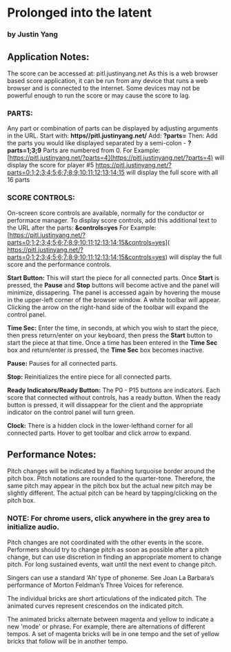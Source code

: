 # Prolonged into the latent
### by Justin Yang

## **Application Notes:**
The score can be accessed at: pitl.justinyang.net
As this is a web browser based score application, it can be run from any device that runs a web browser and is connected to the internet. Some devices may not be powerful enough to run the score or may cause the score to lag.

### **PARTS:**
Any part or combination of parts can be displayed by adjusting arguments in the URL.
Start with: **https//pitl.justinyang.net/**
Add: **?parts=**
Then: Add the parts you would like displayed separated by a semi-colon - **?parts=1;3;9**
Parts are numbered from 0.
For Example: [https://pitl.justinyang.net/?parts=4](https://pitl.justinyang.net/?parts=4) will display the score for player #5
https://pitl.justinyang.net/?parts=0;1;2;3;4;5;6;7;8;9;10;11;12;13;14;15 will display the full score with all 16 parts

### **SCORE CONTROLS:**
On-screen score controls are available, normally for the conductor or performace manager.
To display score controls, add this additional text to the URL after the parts: **&controls=yes**
For Example: [https://pitl.justinyang.net/?parts=0;1;2;3;4;5;6;7;8;9;10;11;12;13;14;15&controls=yes]( https://pitl.justinyang.net/?parts=0;1;2;3;4;5;6;7;8;9;10;11;12;13;14;15&controls=yes) will display the full score and the performance controls.

**Start Button:** This will start the piece for all connected parts. Once **Start** is pressed, the **Pause** and **Stop** buttons will become active and the panel will minimize, dissapering. The panel is accessed again by hovering the mouse in the upper-left corner of the browser window. A white toolbar will appear. Clicking the arrow on the right-hand side of the toolbar will expand the control panel.

**Time Sec:** Enter the time, in seconds, at which you wish to start the piece, then press return/enter on your keyboard, then press the **Start** button to start the piece at that time. Once a time has been entered in the **Time Sec** box and return/enter is pressed, the **Time Sec** box becomes inactive.

**Pause:** Pauses for all connected parts.

**Stop:** Reinitializes the entire piece for all connected parts.

**Ready Indicators/Ready Button:** The P0 - P15 buttons are indicators. Each score that connected without controls, has a ready button. When the ready button is pressed, it will dissappear for the client and the appropriate indicator on the control panel will turn green.

**Clock:** There is a hidden clock in the lower-lefthand corner for all connected parts. Hover to get toolbar and click arrow to expand.

## **Performance Notes:**
Pitch changes will be indicated by a flashing turquoise border around the pitch box.
Pitch notations are rounded to the quarter-tone. Therefore, the same pitch may appear in the pitch box but the actual new pitch may be slightly different.
The actual pitch can be heard by tapping/clicking on the pitch box.
### **NOTE:** For chrome users, click anywhere in the grey area to initialize audio.
Pitch changes are not coordinated with the other events in the score. Performers should try to change pitch as soon as possible after a pitch change, but can use discretion in finding an appropriate moment to change pitch. For long sustained events, wait until the next event to change pitch.

Singers can use a standard ‘Ah’ type of phoneme. See Joan La Barbara’s performance of Morton Feldman’s Three Voices for reference.

The individual bricks are short articulations of the indicated pitch.
The animated curves represent crescendos on the indicated pitch.

The animated bricks alternate between magenta and yellow to indicate a new 'mode' or phrase. For example, there are alternations of different tempos. A set of magenta bricks will be in one tempo and the set of yellow bricks that follow will be in another tempo.

















